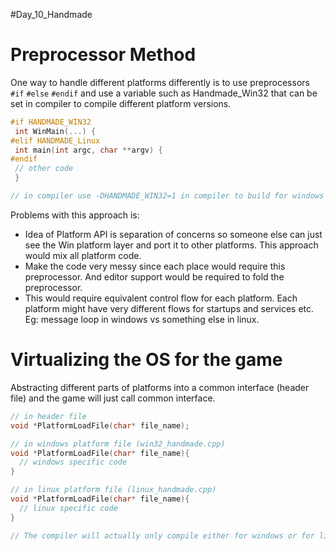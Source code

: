 #Day_10_Handmade

# Preprocessor Method
One way to handle different platforms differently is to use preprocessors `#if` `#else` `#endif` and use a variable such as Handmade_Win32 that can be set in compiler to compile different platform versions.

```cpp
#if HANDMADE_WIN32
 int WinMain(...) {
#elif HANDMADE_Linux
 int main(int argc, char **argv) {
#endif
 // other code
 }

// in compiler use -DHANDMADE_WIN32=1 in compiler to build for windows
```

Problems with this approach is:
- Idea of Platform API is separation of concerns so someone else can just see the Win platform layer and port it to other platforms. This approach would mix all platform code.  
- Make the code very messy since each place would require this preprocessor. And editor  support would be required to fold the preprocessor.  
- This would require equivalent control flow for each platform. Each platform might have very different flows for startups and services etc. Eg: message loop in windows vs something else in linux.  

# Virtualizing the OS for the game
Abstracting different parts of platforms into a common interface (header file) and the game will just call common interface.
```cpp
// in header file
void *PlatformLoadFile(char* file_name);

// in windows platform file (win32_handmade.cpp)
void *PlatformLoadFile(char* file_name){
  // windows specific code
}

// in linux platform file (linux_handmade.cpp)
void *PlatformLoadFile(char* file_name){
  // linux specific code
}

// The compiler will actually only compile either for windows or for linux so for each platform there will only be one implementation. Different from OOP kind of interfaces.
```